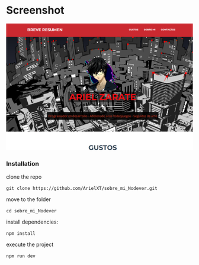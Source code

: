 # Screenshot
![](docs/screenshotv2.png)

### Installation

clone the repo

```
git clone https://github.com/ArielXT/sobre_mi_Nodever.git
```

move to the folder

```
cd sobre_mi_Nodever
```

install dependencies:

```
npm install
```

execute the project

```
npm run dev
```
